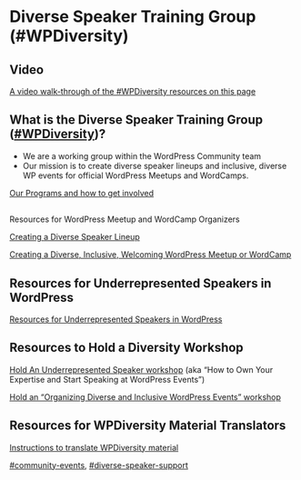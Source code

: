 # Diverse Speaker Training Group (#WPDiversity)

## Video

[A video walk-through of the #WPDiversity resources on this page](https://wordpress.tv/2023/10/07/wpdiversity-resources-walk-through/)

## What is the Diverse Speaker Training Group ([#WPDiversity](https://make.wordpress.org/community/tag/wpdiversity/))?

*   We are a working group within the WordPress Community team
*   Our mission is to create diverse speaker lineups and inclusive, diverse WP events for official WordPress Meetups and WordCamps.

[Our Programs and how to get involved](https://make.wordpress.org/community/handbook/meetup-organizer/event-formats/diversity-speaker-training-workshop/our-programs-diverse-speaker-training-group-wpdiversity/)

##   
Resources for WordPress Meetup and WordCamp Organizers

[Creating a Diverse Speaker Lineup](https://make.wordpress.org/community/handbook/meetup-organizer/event-formats/diversity-speaker-training-workshop/creating-a-diverse-speaker-lineup/)

[Creating a Diverse, Inclusive, Welcoming WordPress Meetup or WordCamp](https://make.wordpress.org/community/handbook/meetup-organizer/event-formats/diversity-speaker-training-workshop/creating-a-diverse-inclusive-welcoming-wordpress-meetup-or-wordcamp/)  

## Resources for Underrepresented Speakers in WordPress

[Resources for Underrepresented Speakers in WordPress](https://make.wordpress.org/community/handbook/meetup-organizer/event-formats/diversity-speaker-training-workshop/resources-for-underrepresented-speakers-in-wordpress/)

## Resources to Hold a Diversity Workshop

[Hold An Underrepresented Speaker workshop](https://make.wordpress.org/community/handbook/meetup-organizer/event-formats/diversity-speaker-training-workshop/hold-an-underrepresented-speaker-workshop/) (aka “How to Own Your Expertise and Start Speaking at WordPress Events”)

[Hold an “Organizing Diverse and Inclusive WordPress Events” workshop](https://make.wordpress.org/community/handbook/meetup-organizer/event-formats/diversity-speaker-training-workshop/how-to-run-the-inclusion-workshop/)

## Resources for WPDiversity Material Translators

[Instructions to translate WPDiversity material](https://make.wordpress.org/community/handbook/meetup-organizer/event-formats/diversity-speaker-training-workshop/instructions-to-translate-wpdiversity-material/)

[#community-events](https://make.wordpress.org/community/tag/community-events/), [#diverse-speaker-support](https://make.wordpress.org/community/tag/diverse-speaker-support/)

<!--
*   [To-do](# "To-do")
-->

